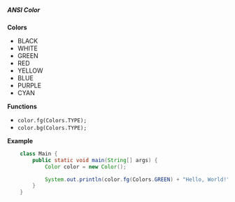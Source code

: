 ##### ANSI Color

**Colors**
* BLACK
* WHITE
* GREEN
* RED
* YELLOW
* BLUE
* PURPLE
* CYAN

**Functions**
* `color.fg(Colors.TYPE);`
* `color.bg(Colors.TYPE);`

**Example**
```java
    class Main {
        public static void main(String[] args) {
            Color color = new Color();

            System.out.println(color.fg(Colors.GREEN) + "Hello, World!" + color.reset());
        }
    }
```
